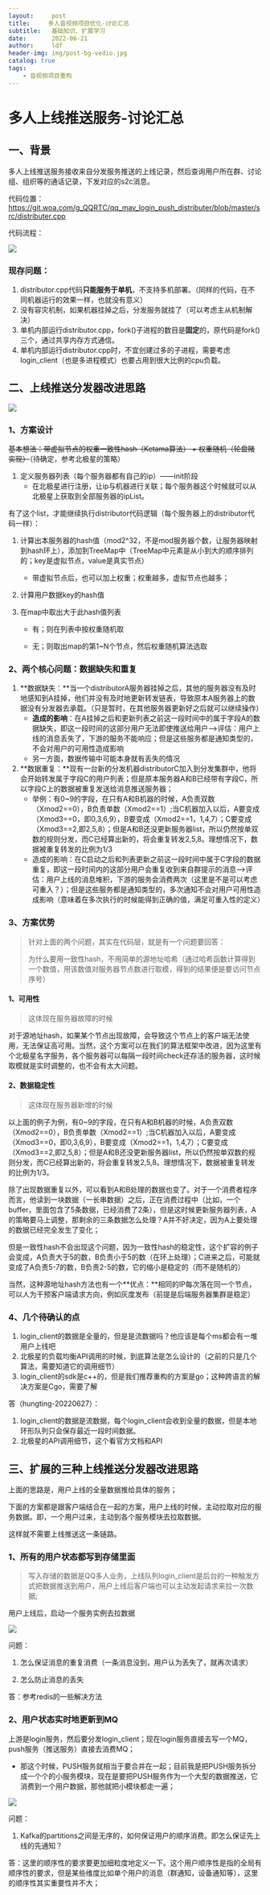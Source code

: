```yaml
---
layout:     post
title:     多人音视频项目优化-讨论汇总
subtitle:   基础知识、扩展学习
date:       2022-06-21
author:     ldf
header-img: img/post-bg-vedio.jpg
catalog: true
tags:
    - 音视频项目重构
---
```


# 多人上线推送服务-讨论汇总

## 一、背景

多人上线推送服务接收来自分发服务推送的上线记录，然后查询用户所在群、讨论组、组织等的通话记录，下发对应的s2c消息。

代码位置：https://git.woa.com/g_QQRTC/qq_mav_login_push_distributer/blob/master/src/distributer.cpp

代码流程：

![](https://raw.githubusercontent.com/BBQldf/PicGotest/master/20220624102909.png)



### 现存问题：

1. distributor.cpp代码**只能服务于单机**，不支持多机部署。（同样的代码，在不同机器运行的效果一样，也就没有意义）
2. 没有容灾机制，如果机器挂掉之后，分发服务就挂了（可以考虑主从机制解决）
3. 单机内部运行distributor.cpp，fork()子进程的数目是**固定**的，原代码是fork()三个，通过共享内存方式通信。
4. 单机内部运行distributor.cpp时，不宜创建过多的子进程，需要考虑login_client（也是多进程模式）也要占用到很大比例的cpu负载。

## 二、上线推送分发器改进思路

![](https://raw.githubusercontent.com/BBQldf/PicGotest/master/20220624102857.png)

### 1、方案设计

~~基本想法：带虚拟节点的权重一致性hash（Ketama算法） + 权重随机（轮盘赌实现）~~（待确定，参考北极星的策略）

1. 定义服务器列表（每个服务器都有自己的ip）——init阶段
   - 在北极星进行注册，让ip与机器进行关联；每个服务器这个时候就可以从北极星上获取到全部服务器的ipList。

有了这个list，才能继续执行distributor代码逻辑（每个服务器上的distributor代码一样）：

1. 计算出本服务器的hash值（mod2^32，不是mod服务器个数，让服务器映射到hash环上），添加到TreeMap中（TreeMap中元素是从小到大的顺序排列的；key是虚拟节点，value是真实节点）

   - 带虚拟节点后，也可以加上权重；权重越多，虚拟节点也越多；

2. 计算用户数据key的hash值

3. 在map中取出大于此hash值列表

   - 有；则在列表中按权重随机取

   - 无；则取出map的第1~N个节点，然后权重随机算法选取



### 2、两个核心问题：数据缺失和重复

1. **数据缺失：**当一个distributorA服务器挂掉之后，其他的服务器没有及时地感知到A挂掉，他们并没有及时地更新转发链表，导致原本A服务器上的数据没有分发器去承载。（只是暂时，在其他服务器更新好之后就可以继续操作）
   - **造成的影响**：在A挂掉之后和更新列表之前这一段时间中的属于字段A的数据缺失，即这一段时间的这部分用户无法即使推送给用户——>评估：用户上线的消息丢失了，下游的服务不能响应；但是这些服务都是通知类型的，不会对用户的可用性造成影响
   - 另一方面，数据传输中可能本身就有丢失的情况
2. **数据重复：**现有一台新的分发机器distributorC加入到分发集群中，他将会开始转发属于字段C的用户列表；但是原本服务器A和B已经带有字段C，所以字段C上的数据被重复发送给消息推送服务器；
   - 举例：有0~9的字段，在只有A和B机器的时候，A负责双数（Xmod2==0），B负责单数（Xmod2==1）;当C机器加入以后，A要变成（Xmod3==0，即0,3,6,9），B要变成（Xmod2==1，1,4,7）；C要变成（Xmod3==2,即2,5,8）；但是A和B还没更新服务器list，所以仍然按单双数的规则分发，而C已经算出新的，将会重复转发2,5,8。理想情况下，数据被重复转发的比例为1/3
   - 造成的影响：在C启动之后和列表更新之前这一段时间中属于C字段的数据重复，即这一段时间内的这部分用户会重复收到来自群提示的消息——>评估：用户上线的消息堆积，下游的服务会消费两次（这里是不是可以考虑可重入？）；但是这些服务都是通知类型的，多次通知不会对用户可用性造成影响（意味着在多次执行的时候能得到正确的值，满足可重入性的定义）

### 3、方案优势

> 针对上面的两个问题，其实在代码层，就是有一个问题要回答：
>
> 为什么要用一致性hash，不用简单的源地址哈希（通过哈希函数计算得到一个数值，用该数值对服务器节点数进行取模，得到的结果便是要访问节点序号）

#### 1、可用性

> 这体现在服务器故障的时候

对于源地址hash，如果某个节点出现故障，会导致这个节点上的客户端无法使用，无法保证高可用。当然，这个方案可以在我们的算法框架中改进，因为这里有个北极星名字服务，各个服务器可以每隔一段时间check还存活的服务器，这时候取模就是实时调整的，也不会有太大问题。

#### 2、数据稳定性

> 这体现在服务器新增的时候

以上面的例子为例，有0~9的字段，在只有A和B机器的时候，A负责双数（Xmod2==0），B负责单数（Xmod2==1）;当C机器加入以后，A要变成（Xmod3==0，即0,3,6,9），B要变成（Xmod2==1，1,4,7）；C要变成（Xmod3==2,即2,5,8）；但是A和B还没更新服务器list，所以仍然按单双数的规则分发，而C已经算出新的，将会重复转发2,5,8。理想情况下，数据被重复转发的比例为1/3。

除了出现数据重复以外，可以看到A和B处理的数据也变了。对于一个消费者程序而言，他读到一块数据（一长串数据）之后，正在消费过程中（比如，一个buffer，里面包含了5条数据，已经消费了2条），但是这时候更新服务器列表，A的策略要马上调整，那剩余的三条数据怎么处理？A并不好决定，因为A上要处理的数据已经完全发生了变化；

但是一致性hash不会出现这个问题，因为一致性hash的稳定性，这个扩容的例子会变成，A负责大于5的数，B负责小于5的数（在环上处理）；C进来之后，可能就变成了A负责5-7的数，B负责2-5的数，它的缩小是稳定的（而不是随机的）



当然，这种源地址hash方法也有一个**优点：**相同的IP每次落在同一个节点，可以人为干预客户端请求方向，例如灰度发布（前提是后端服务器集群是稳定）



### 4、几个待确认的点

1. login_client的数据是全量的，但是是流数据吗？他应该是每个ms都会有一堆用户上线吧
2. 北极星的负载均衡API调用的时候，到底算法是怎么设计的（之前的只是几个算法，需要知道它的调用细节）
3. login_client的sdk是c++的，但是我们推荐重构的方案是go；这种跨语言的解决方案是Cgo，需要了解

答（hungting-20220627）：

1. login_client的数据是流数据，每个login_client会收到全量的数据，但是本地环形队列只会保存最近一段时间数据。
2. 北极星的API调用细节，这个看官方文档和API



## 三、扩展的三种上线推送分发器改进思路

上面的思路是，用户上线的全量数据推给具体的服务；

下面的方案都是跟客户端结合在一起的方案，用户上线的时候，主动拉取对应的服务数据。即，一个用户过来，主动到各个服务模块去拉取数据。

这样就不需要上线推送这一条链路。

### 1、所有的用户状态都写到存储里面

> 写入存储的数据是QQ多人业务，上线队列login_client是后台的一种触发方式把数据推送到用户，用户上线后客户端也可以主动发起请求来拉一次数据;

用户上线后，启动一个服务实例去拉数据

![](https://raw.githubusercontent.com/BBQldf/PicGotest/master/20220630162017.png)

问题：

1. 怎么保证消息的重复消费（一条消息没到，用户认为丢失了，就再次请求）

2. 怎么防止消息的丢失

答：参考redis的一些解决方法



### 2、用户状态实时地更新到MQ

上游是login服务，然后要分发login_client；现在login服务直接去写一个MQ，push服务（推送服务）直接去消费MQ；

- 那这个时候，PUSH服务就相当于要合并在一起；目前我是把PUSH服务拆分成一个个的小服务模块，现在是要把PUSH服务作为一个大型的数据推送，它消费到一个用户数据，那他就把小模块都走一遍；

![](https://raw.githubusercontent.com/BBQldf/PicGotest/master/20220624102636.png)

问题：

1. Kafka的partitions之间是无序的，如何保证用户的顺序消费。即怎么保证先上线的先通知？

答：这里的顺序性的要求要更加细粒度地定义一下。这个用户顺序性是指的全局有顺序性的要求，但是某些维度比如单个用户的消息（群通知，设备通知等），这里的顺序性其实重要性并不大；